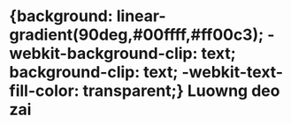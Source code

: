 <h1>{background: linear-gradient(90deg,#00ffff,#ff00c3);
    -webkit-background-clip: text;
    background-clip: text;
    -webkit-text-fill-color: transparent;} Luowng deo zai</h1>

